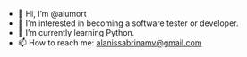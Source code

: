 - 👋 Hi, I’m @alumort
- 👀 I’m interested in becoming a software tester or developer.
- 🌱 I’m currently learning Python.
- 📫 How to reach me: alanissabrinamv@gmail.com

<!---
alumort/alumort is a ✨ special ✨ repository because its `README.md` (this file) appears on your GitHub profile.
You can click the Preview link to take a look at your changes.
--->
